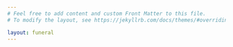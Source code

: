 ```yaml
---
# Feel free to add content and custom Front Matter to this file.
# To modify the layout, see https://jekyllrb.com/docs/themes/#overriding-theme-defaults

layout: funeral
---
```

